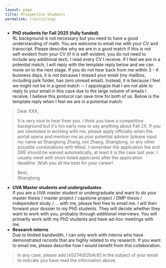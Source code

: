 ```yaml
---
layout: page 
title: Prospective Students
permalink: /recruiting/
---
```


* **PhD students for Fall 2025 (fully funded)**  
RL background is not necessary but you need to have a good understanding of math. You are welcome to email me with your CV and transcript. Please describe why we are in a good match if this is not self-evident from your CV (if it is self-evident, you do not need to include any additional text). I read every CV I receive. If I feel we are in a potential match, I will reply with the template reply below and we can move on to the next stage. If you do not hear back from me within 3 - 4 business days, it is not because I missed your email (my mailbox, including junk folder, has zero unread email). Instead, it is because I feel we might not be in a good match -- I appologize that I am not able to reply to your email in this case due to the large volume of emails I receive. I believe this protocol can save time for both of us. Below is the template reply when I feel we are in a potential match:
> Dear XXX,
> 
> It is very nice to hear from you. I think you have a competitive background but it's too early now to say anything about Fall 2X. If you are interested in working with me, please apply officially when the portal opens and mention me as your potential advisor (please input my name as Shangtong Zhang, not Zhang, Shangtong, or any other possible combinations with titles). I remember the application fee and GRE should be waived automatically, at least it is the case last year. I usually meet with short-listed applicants after the application deadline. Wish you all the best for your career!
>
> Best,  
> Shangtong

* **UVA Master students and undergraduates**  
If you are a UVA master student or undergraduate and want to do your master thesis / master project / capstone project / DMP thesis / independent study / ... with me, please feel free to email me. I will then forward your dossier to my PhD students. They will decide whether they want to work with you, probably through additional interviews. You will primarily work with my PhD students and have ad-hoc meetings with me.
* **Research interns**   
Due to limited bandwidth, I can only work with interns who have demonstrated records that are highly related to my research.
If you want to email me, please describe how I would benefit from this collaboration.

> In any case, please add [e5274d52b4c6] in the subject of your email to indicate you have read the information above.

